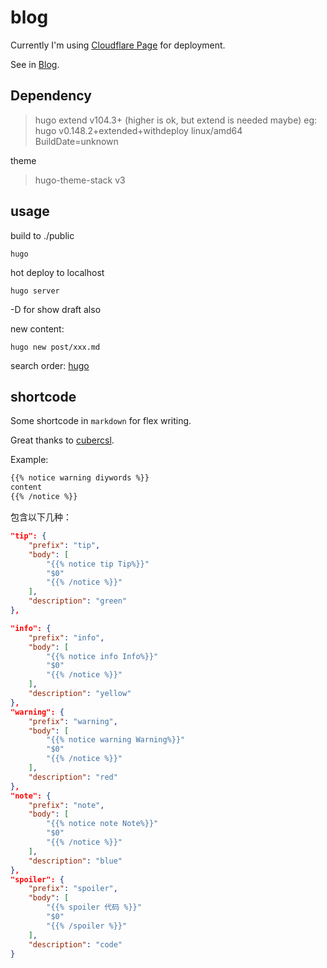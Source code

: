 # blog

Currently I'm using [Cloudflare Page](https://developers.cloudflare.com/pages/framework-guides/deploy-a-hugo-site/) for deployment.

See in [Blog](https://zztrans.top).

## Dependency

> hugo extend v104.3+ (higher is ok, but extend is needed maybe)
> eg: hugo v0.148.2+extended+withdeploy linux/amd64 BuildDate=unknown

theme 

> hugo-theme-stack v3

## usage

build to ./public

```shell
hugo
```

hot deploy to localhost

```shell
hugo server
```

-D for show draft also 

new content:

```shell
hugo new post/xxx.md
```

search order: [hugo](https://gohugo.io/content-management/archetypes/)

## shortcode

Some shortcode in `markdown` for flex writing. 

Great thanks to [cubercsl](https://github.com/cubercsl).

Example:

```markdown
{{% notice warning diywords %}}
content
{{% /notice %}}
```
包含以下几种：

```json
"tip": {
    "prefix": "tip",
    "body": [
        "{{% notice tip Tip%}}"
        "$0"
        "{{% /notice %}}"
    ],
    "description": "green"
},

"info": {
    "prefix": "info",
    "body": [
        "{{% notice info Info%}}"
        "$0"
        "{{% /notice %}}"
    ],
    "description": "yellow"
},
"warning": {
    "prefix": "warning",
    "body": [
        "{{% notice warning Warning%}}"
        "$0"
        "{{% /notice %}}"
    ],
    "description": "red"
},
"note": {
    "prefix": "note",
    "body": [
        "{{% notice note Note%}}"
        "$0"
        "{{% /notice %}}"
    ],
    "description": "blue"
},
"spoiler": {
    "prefix": "spoiler",
    "body": [
        "{{% spoiler 代码 %}}"
        "$0"
        "{{% /spoiler %}}"
    ],
    "description": "code"
}
```